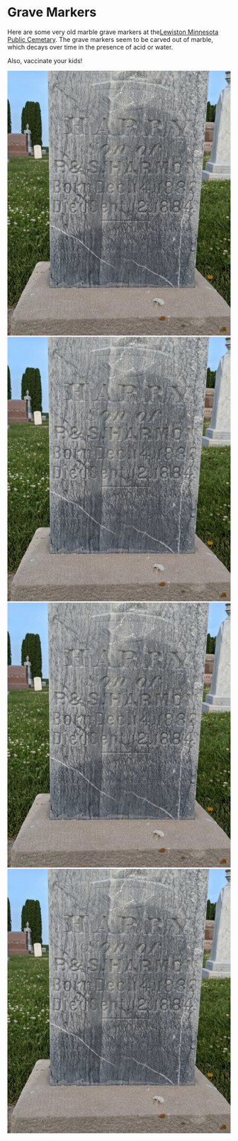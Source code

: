 # Grave Markers

Here are some very old marble grave markers at the[Lewiston Minnesota Public Cemetary](https://maps.app.goo.gl/a5XSe6DxDgqDkuEj8).  The grave markers seem to be carved out of marble, which decays over time in the presence of acid or water.  

Also, vaccinate your kids!

![Marble grave marker](./grave_markers/marker1.png)
![Side view showing marble erosion](./grave_markers/marker1.png)
![Side view showing marble erosion](./grave_markers/marker1.png)
![Marble grave marker](./grave_markers/marker1.png)